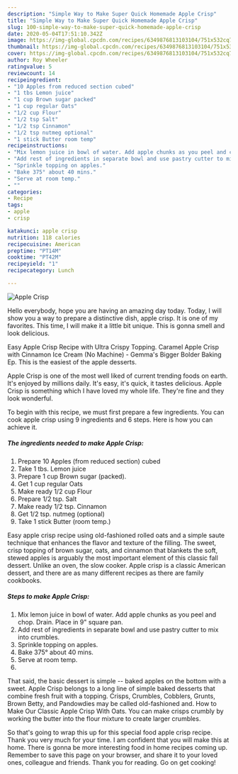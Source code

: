 ```yaml
---
description: "Simple Way to Make Super Quick Homemade Apple Crisp"
title: "Simple Way to Make Super Quick Homemade Apple Crisp"
slug: 100-simple-way-to-make-super-quick-homemade-apple-crisp
date: 2020-05-04T17:51:10.342Z
image: https://img-global.cpcdn.com/recipes/6349876813103104/751x532cq70/apple-crisp-recipe-main-photo.jpg
thumbnail: https://img-global.cpcdn.com/recipes/6349876813103104/751x532cq70/apple-crisp-recipe-main-photo.jpg
cover: https://img-global.cpcdn.com/recipes/6349876813103104/751x532cq70/apple-crisp-recipe-main-photo.jpg
author: Roy Wheeler
ratingvalue: 5
reviewcount: 14
recipeingredient:
- "10 Apples from reduced section cubed"
- "1 tbs Lemon juice"
- "1 cup Brown sugar packed"
- "1 cup regular Oats"
- "1/2 cup Flour"
- "1/2 tsp Salt"
- "1/2 tsp Cinnamon"
- "1/2 tsp nutmeg optional"
- "1 stick Butter room temp"
recipeinstructions:
- "Mix lemon juice in bowl of water. Add apple chunks as you peel and chop. Drain. Place in 9&#34; square pan."
- "Add rest of ingredients in separate bowl and use pastry cutter to mix into crumbles."
- "Sprinkle topping on apples."
- "Bake 375° about 40 mins."
- "Serve at room temp."
- ""
categories:
- Recipe
tags:
- apple
- crisp

katakunci: apple crisp 
nutrition: 118 calories
recipecuisine: American
preptime: "PT14M"
cooktime: "PT42M"
recipeyield: "1"
recipecategory: Lunch

---
```



![Apple Crisp](https://img-global.cpcdn.com/recipes/6349876813103104/751x532cq70/apple-crisp-recipe-main-photo.jpg)

Hello everybody, hope you are having an amazing day today. Today, I will show you a way to prepare a distinctive dish, apple crisp. It is one of my favorites. This time, I will make it a little bit unique. This is gonna smell and look delicious.

Easy Apple Crisp Recipe with Ultra Crispy Topping. Caramel Apple Crisp with Cinnamon Ice Cream (No Machine) - Gemma&#39;s Bigger Bolder Baking Ep. This is the easiest of the apple desserts.

Apple Crisp is one of the most well liked of current trending foods on earth. It's enjoyed by millions daily. It's easy, it's quick, it tastes delicious. Apple Crisp is something which I have loved my whole life. They're fine and they look wonderful.


To begin with this recipe, we must first prepare a few ingredients. You can cook apple crisp using 9 ingredients and 6 steps. Here is how you can achieve it.

##### The ingredients needed to make Apple Crisp:

1. Prepare 10 Apples (from reduced section) cubed
1. Take 1 tbs. Lemon juice
1. Prepare 1 cup Brown sugar (packed).
1. Get 1 cup regular Oats
1. Make ready 1/2 cup Flour
1. Prepare 1/2 tsp. Salt
1. Make ready 1/2 tsp. Cinnamon
1. Get 1/2 tsp. nutmeg (optional)
1. Take 1 stick Butter (room temp.)


Easy apple crisp recipe using old-fashioned rolled oats and a simple saute technique that enhances the flavor and texture of the filling. The sweet, crisp topping of brown sugar, oats, and cinnamon that blankets the soft, stewed apples is arguably the most important element of this classic fall dessert. Unlike an oven, the slow cooker. Apple crisp is a classic American dessert, and there are as many different recipes as there are family cookbooks. 

##### Steps to make Apple Crisp:

1. Mix lemon juice in bowl of water. Add apple chunks as you peel and chop. Drain. Place in 9&#34; square pan.
1. Add rest of ingredients in separate bowl and use pastry cutter to mix into crumbles.
1. Sprinkle topping on apples.
1. Bake 375° about 40 mins.
1. Serve at room temp.
1. 


That said, the basic dessert is simple -- baked apples on the bottom with a sweet. Apple Crisp belongs to a long line of simple baked desserts that combine fresh fruit with a topping. Crisps, Crumbles, Cobblers, Grunts, Brown Betty, and Pandowdies may be called old-fashioned and. How to Make Our Classic Apple Crisp With Oats. You can make crisps crumbly by working the butter into the flour mixture to create larger crumbles. 

So that's going to wrap this up for this special food apple crisp recipe. Thank you very much for your time. I am confident that you will make this at home. There is gonna be more interesting food in home recipes coming up. Remember to save this page on your browser, and share it to your loved ones, colleague and friends. Thank you for reading. Go on get cooking!
